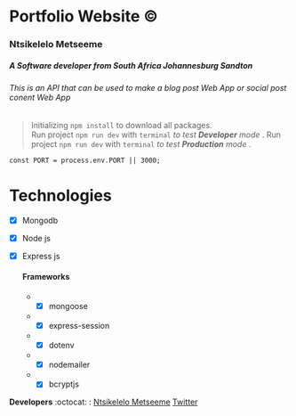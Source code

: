 # Portfolio Website :copyright:
### Ntsikelelo Metseeme 
##### A Software developer from South Africa Johannesburg Sandton 
###### This is an API that can be used to make a blog post Web App or social post conent Web App

> Initializing `npm install` to download all packages. <br>
> Run project `npm run dev` with `terminal` *to test **Developer** mode* .
> Run project `npm run dev` with `terminal` *to test **Production** mode* .
> 
```const PORT = process.env.PORT || 3000;```

# Technologies 
- [x] Mongodb <br> 
- [x] Node js  <br>
- [x] Express js  <br>

    #### Frameworks
   * - [x] mongoose
   * - [x] express-session
   * - [x] dotenv
   * - [x] nodemailer
   * - [x] bcryptjs
>
> 
__Developers__ :octocat: : [Ntsikelelo Metseeme](https://github.com/Ntsikelel/)    [Twitter](https://twitter.com/ntsikimetseeme/) 


